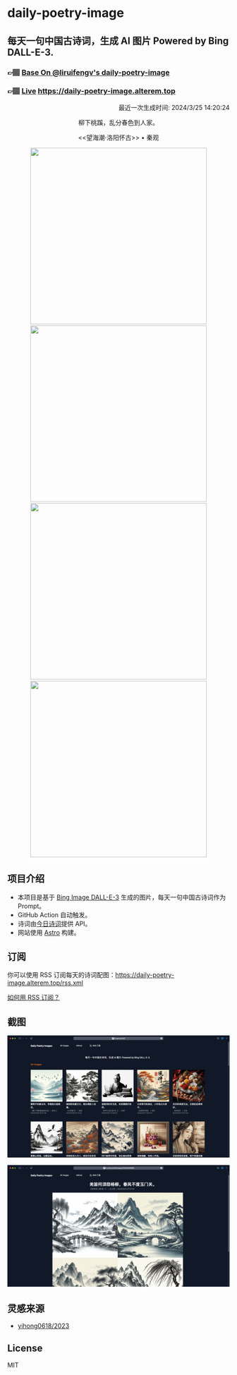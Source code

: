 
# daily-poetry-image

## 每天一句中国古诗词，生成 AI 图片 Powered by Bing DALL-E-3.

### 👉🏽 [Base On @liruifengv's daily-poetry-image](https://github.com/liruifengv/daily-poetry-image)

### 👉🏽 [Live](https://daily-poetry-image.alterem.top/) https://daily-poetry-image.alterem.top

<p align="right">
  最近一次生成时间: 2024/3/25 14:20:24
</p>
<p align="center">
柳下桃蹊，乱分春色到人家。
</p>
<p align="center">
<<望海潮·洛阳怀古>> • 秦观
</p>
<p align="center">
<img src="https://tse3.mm.bing.net/th/id/OIG1.r74PYOqiZl7tIHAsHii3" height="400" width="400" />
<img src="https://tse1.mm.bing.net/th/id/OIG1.yTXSEUuJ.nnWKxTvUUpW" height="400" width="400" />
<img src="https://tse2.mm.bing.net/th/id/OIG1.UZqwzaPTYp3OHmWuctm1" height="400" width="400" />
<img src="https://tse1.mm.bing.net/th/id/OIG1.yAPzxmF2USUOK8o_CL6M" height="400" width="400" />
</p>

## 项目介绍

-   本项目是基于 [Bing Image DALL-E-3](https://www.bing.com/images/create) 生成的图片，每天一句中国古诗词作为 Prompt。
-   GitHub Action 自动触发。
-   诗词由[今日诗词](https://www.jinrishici.com/)提供 API。
-   网站使用 [Astro](https://astro.build) 构建。

## 订阅

你可以使用 RSS 订阅每天的诗词配图：https://daily-poetry-image.alterem.top/rss.xml

[如何用 RSS 订阅？](https://zhuanlan.zhihu.com/p/55026716)

## 截图

![图片列表](./screenshots/Snipaste_2023-12-28_21-00-26.png)

![图片详情](./screenshots/Snipaste_2023-12-28_21-00-53.png)

## 灵感来源

-   [yihong0618/2023](https://github.com/yihong0618/2023)

## License

MIT
